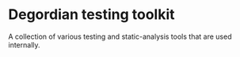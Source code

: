 # Degordian testing toolkit
A collection of various testing and static-analysis tools that are used internally.
